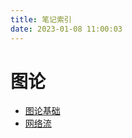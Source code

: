 ```yaml
---
title: 笔记索引
date: 2023-01-08 11:00:03
---
```

# 图论
+ [图论基础](/2022/12/15/tu-lun-ji-chu/)
+ [网络流](/2023/01/01/wang-luo-liu-mo-ban/)